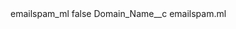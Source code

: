 <?xml version="1.0" encoding="UTF-8"?>
<CustomMetadata xmlns="http://soap.sforce.com/2006/04/metadata" xmlns:xsi="http://www.w3.org/2001/XMLSchema-instance" xmlns:xsd="http://www.w3.org/2001/XMLSchema">
    <label>emailspam_ml</label>
    <protected>false</protected>
    <values>
        <field>Domain_Name__c</field>
        <value xsi:type="xsd:string">emailspam.ml</value>
    </values>
</CustomMetadata>
